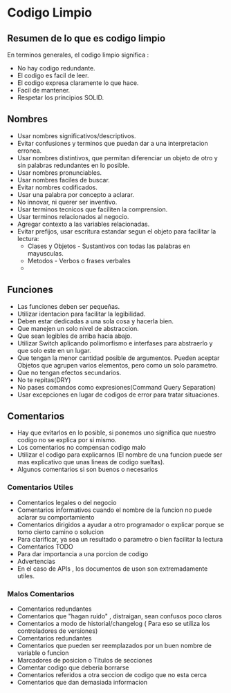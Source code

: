 # Codigo Limpio

## Resumen de lo que es codigo limpio

En terminos generales, el codigo limpio significa :
 * No hay codigo redundante.
 * El codigo es facil de leer.
 * El codigo expresa claramente lo que hace.
 * Facil de mantener.
 * Respetar los principios SOLID.

## Nombres 

* Usar nombres significativos/descriptivos.
* Evitar confusiones y terminos que puedan dar a una interpretacion erronea.
* Usar nombres distintivos, que permitan diferenciar un objeto de otro y sin palabras redundantes en lo posible.
* Usar nombres pronunciables.
* Usar nombres faciles de buscar.
* Evitar nombres codificados.
* Usar una palabra por concepto a aclarar.
* No innovar, ni querer ser inventivo.
* Usar terminos tecnicos que faciliten la comprension.
* Usar terminos relacionados al negocio.
* Agregar contexto a las variables relacionadas.
* Evitar prefijos, usar escritura estandar segun el objeto para facilitar la lectura:
  - Clases y Objetos - Sustantivos con todas las palabras en mayusculas.
  - Metodos - Verbos o frases verbales
  - 
## Funciones
 * Las funciones deben ser pequeñas.
 * Utilizar identacion para facilitar la legibilidad.
 * Deben estar dedicadas a una sola cosa y hacerla bien.
 * Que manejen un solo nivel de abstraccion.
 * Que sean legibles de arriba hacia abajo.
 * Utilizar Switch aplicando polimorfismo e interfases para abstraerlo y que solo este en un lugar.
 * Que tengan la menor cantidad posible de argumentos. Pueden aceptar Objetos que agrupen varios elementos, pero como un solo parametro.
 * Que no tengan efectos secundarios.
 * No te repitas(DRY)
 * No pases comandos como expresiones(Command Query Separation)
 * Usar excepciones en lugar de codigos de error para tratar situaciones.

## Comentarios
 * Hay que evitarlos en lo posible, si ponemos uno significa que nuestro codigo no se explica por si mismo.
 * Los comentarios no compensan codigo malo
 * Utilizar el codigo para explicarnos (El nombre de una funcion puede ser mas explicativo que unas lineas de codigo sueltas).
 * Algunos comentarios si son buenos o necesarios
   
### Comentarios Utiles
   - Comentarios legales o del negocio
   - Comentarios informativos cuando el nombre de la funcion no puede aclarar su comportamiento
   - Comentarios dirigidos a ayudar a otro programador o explicar porque se tomo cierto camino o solucion
   - Para clarificar, ya sea un resultado o parametro o bien facilitar la lectura
   - Comentarios TODO
   - Para dar importancia a una porcion de codigo
   - Advertencias
   - En el caso de APIs , los documentos de uson son extremadamente utiles.

### Malos Comentarios
  - Comentarios redundantes
  - Comentarios que "hagan ruido" , distraigan, sean confusos poco claros
  - Comentarios a modo de historial/changelog ( Para eso se utiliza los controladores de versiones)
  - Comentarios redundantes
  - Comentarios que pueden ser reemplazados por un buen nombre de variable o funcion
  - Marcadores de posicion o Titulos de secciones
  - Comentar codigo que deberia borrarse
  - Comentarios referidos a otra seccion de codigo que no esta cerca
  - Comentarios que dan demasiada informacion
